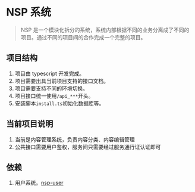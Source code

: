 # NSP 系统

> NSP 是一个模块化拆分的系统，系统内部根据不同的业务分离成了不同的项目。通过不同的项目间的合作完成一个完整的项目。

## 项目结构

1. 项目由 typescript 开发完成。
2. 项目需要出具当前项目支持的接口文档。
3. 项目需要支持不同的环境切换。
4. 项目接口统一使用`/api_***`开头。
5. 安装脚本`install.ts`初始化数据库等。

## 当前项目说明

1. 当前是内容管理系统，负责内容分类、内容编辑管理
2. 公共接口需要用户鉴权，服务间只需要经过服务通行证认证即可

## 依赖

1. 用户系统。[nsp-user](https://github.com/cuo9958/nps-cms)
